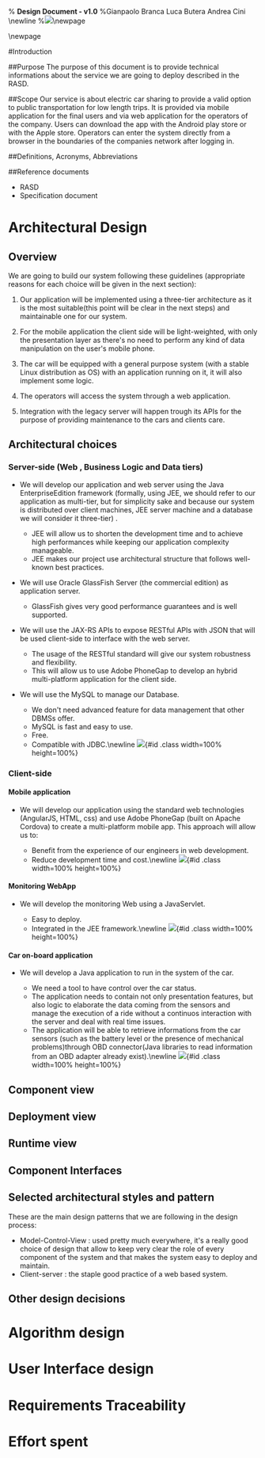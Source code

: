 % **Design Document - v1.0**
%Gianpaolo Branca
 Luca Butera
 Andrea Cini \newline
%![](polimi.png)\newpage

\newpage

#Introduction

##Purpose
The purpose of this document is to provide technical informations about the service we are going to deploy described in the RASD.

##Scope
Our service is about electric car sharing to provide a valid option to public transportation for low length trips.
It is provided via mobile application for the final users and via web application for the operators of the company.
Users can download the app with the Android play store or with the Apple store. Operators can enter the system directly from a browser in the boundaries of the companies network after logging in.

##Definitions, Acronyms, Abbreviations

##Reference documents

* RASD
* Specification document

# Architectural Design

## Overview

We are going to build our system following these guidelines (appropriate reasons for each choice will be given in the next section):

1. Our application will be implemented using a three-tier architecture as it is the most suitable(this point will be clear in the next steps) and maintainable one for our system.

2. For the mobile application the client side will be light-weighted, with only the presentation layer as there's no need to perform any kind of data manipulation on the user's mobile phone.

3. The car will be equipped with a general purpose system (with a stable Linux distribution as OS) with an application running on it, it will also implement some logic.

4. The operators will access the system through a web application.

5. Integration with the legacy server will happen trough its APIs for the purpose of providing maintenance to the cars and clients care.

## Architectural choices

### Server-side (Web , Business Logic and Data tiers)

* We will develop our application and web server using the Java EnterpriseEdition framework (formally, using JEE, we should refer to our application as multi-tier, but for simplicity sake and because our system is distributed over client machines, JEE server machine and a database we will consider it three-tier) .

  - JEE will allow us to shorten the development time and to achieve high performances while keeping our application complexity manageable.
  - JEE makes our project use architectural structure that follows well-known best practices.

* We will use Oracle GlassFish Server (the commercial edition) as application server.

  - GlassFish gives very good performance guarantees and is well supported.

* We will use the JAX-RS APIs to expose RESTful APIs with JSON that will be used client-side to interface with the web server.

  - The usage of the RESTful standard will give our system robustness and flexibility.
  - This will allow us to use Adobe PhoneGap to develop an hybrid multi-platform application for the client side.

* We will use the MySQL to manage our Database.

  - We don't need advanced feature for data management that other DBMSs offer.
  - MySQL is fast and easy to use.
  - Free.
  - Compatible with JDBC.\newline
![](./images/sysApp.png){#id .class width=100% height=100%}


### Client-side

#### Mobile application

* We will develop our application using the standard web technologies (AngularJS, HTML, css) and use Adobe PhoneGap (built on Apache Cordova) to create a multi-platform mobile app. This approach will allow us to:

  - Benefit from the experience of our engineers in web development.
  - Reduce development time and cost.\newline
![](./images/appArch.png){#id .class width=100% height=100%}

#### Monitoring WebApp

* We will develop the monitoring Web using a JavaServlet.

  - Easy to deploy.
  - Integrated in the JEE framework.\newline
![](./images/webAppArch.png){#id .class width=100% height=100%}

#### Car on-board application

* We will develop a Java application to run in the system of the car.

  - We need a tool to have control over the car status.
  - The application needs to contain not only presentation features, but also logic to elaborate the data coming from the sensors and manage the execution of a ride without a continuos interaction with the server and deal with real time issues.
  - The application will be able to retrieve informations from the car sensors (such as the battery level or the presence of mechanical problems)through OBD connector(Java libraries to read information from an OBD adapter already exist).\newline
  ![](./images/carAppArch.png){#id .class width=100% height=100%}



## Component view

## Deployment view

## Runtime view

## Component Interfaces

## Selected architectural styles and pattern

These are the main design patterns that we are following in the design process:

* Model-Control-View : used pretty much everywhere, it's a really good choice of design that allow to keep very clear the role of every component of the system and that makes the system easy to deploy and maintain.
* Client-server : the staple good practice of a web based system.


## Other design decisions

# Algorithm design

# User Interface design

# Requirements Traceability

# Effort spent
